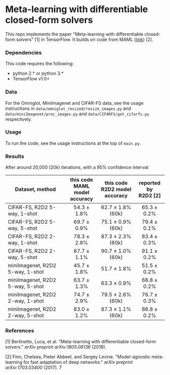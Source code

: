 # Meta-learning with differentiable closed-form solvers

This repo implements the paper "Meta-learning with differentiable closed-form solvers" [1] in TensorFlow. It builds on code from MAML ([link](https://github.com/cbfinn/maml)) [2].

### Dependencies
This code requires the following:
* python 2.\* or python 3.\*
* TensorFlow v1.0+

### Data
For the Omniglot, MiniImagenet and CIFAR-FS data, see the usage instructions in `data/omniglot_resized/resize_images.py` and `data/miniImagenet/proc_images.py` and `data/CIFARFS/get_cifarfs.py` respectively.

### Usage
To run the code, see the usage instructions at the top of `main.py`.

### Results

After around 20,000 (20k) iterations, with a 95% confidence interval:

| Dataset, method | this code<br />MAML model<br />accuracy | this code<br />R2D2 model<br />accuracy | reported by<br /> R2D2 [2] |
| ------------- | :---------------------: | :-----------: | :-----------: |
| CIFAR-FS, R2D2 5-way, 1-shot | 54.3 ± 1.8% | 62.7 ± 1.8% (60k) |65.3 ± 0.2% |
| CIFAR-FS, R2D2 5-way, 5-shot | 69.7 ± 0.9% | 75.1 ± 0.9% (60k) |79.4 ± 0.1% |
| CIFAR-FS, R2D2 2-way, 1-shot |  78.3 ± 2.8% | 87.3 ± 2.3% (60k) |83.4 ± 0.3% |
| CIFAR-FS, R2D2 2-way, 5-shot |  87.7 ± 1.1% | 90.7 ± 1.0% (60k) |91.1 ± 0.2% |
| miniImagenet, R2D2 5-way, 1-shot | 45.7 ± 1.8%  | 51.7 ± 1.8% | 51.5 ± 0.2%  |
| miniImagenet, R2D2 5-way, 5-shot | 63.7 ± 1.3%  | 63.3 ± 0.9% |68.8 ± 0.2%  |
| miniImagenet, R2D2 2-way, 1-shot | 74.7 ± 2.9% | 79.5 ± 2.6% (60k) | 76.7 ± 0.3%  |
| miniImagenet, R2D2 2-way, 5-shot | 83.0 ± 1.2% | 87.3 ± 1.1% (60k) | 86.8 ± 0.2%  |

### References

[1] Bertinetto, Luca, et al. "Meta-learning with differentiable closed-form solvers." *arXiv preprint arXiv:1805.08136* (2018).

[2] Finn, Chelsea, Pieter Abbeel, and Sergey Levine. "Model-agnostic meta-learning for fast adaptation of deep networks." *arXiv preprint arXiv:1703.03400* (2017).
7

